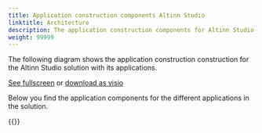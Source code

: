 ```yaml
---
title: Application construction components Altinn Studio
linktitle: Architecture
description: The application construction components for Altinn Studio includes all components uses to create the Altinn Studio Applications.
weight: 99999
---
```


The following diagram shows the application construction construction for the Altinn Studio solution with its applications.

[See fullscreen](/technology/architecture/components/application/construction/altinn-studio/altinnstudio_application_construction_architecture.svg)
or [download as visio](/technology/architecture/components/application/construction/altinn-studio/altinnstudio_application_construction_architecture.vsdx)

<object data="altinnstudio_application_construction_architecture.svg" type="image/svg+xml" style="width: 100%;"></object>

Below you find the application components for the different applications in the solution.

{{<children />}}
